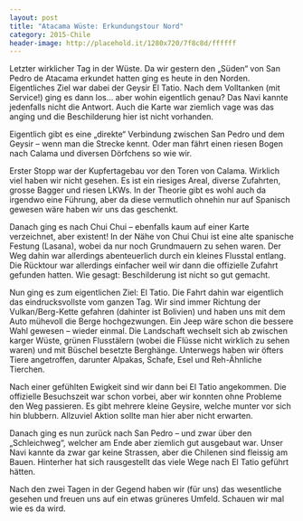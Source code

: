 ```yaml
---
layout: post
title: "Atacama Wüste: Erkundungstour Nord"
category: 2015-Chile
header-image: http://placehold.it/1280x720/7f8c8d/ffffff
---
```

Letzter wirklicher Tag in der Wüste. Da wir gestern den „Süden“ von San Pedro de Atacama erkundet hatten ging es heute in den Norden. Eigentliches Ziel war dabei der Geysir El Tatio. Nach dem Volltanken (mit Service!) ging es dann los… aber wohin eigentlich genau? Das Navi kannte jedenfalls nicht die Antwort. Auch die Karte war ziemlich vage was das anging und die Beschilderung hier ist nicht vorhanden. 

Eigentlich gibt es eine „direkte“ Verbindung zwischen San Pedro und dem Geysir – wenn man die Strecke kennt. Oder man fährt einen riesen Bogen nach Calama und diversen Dörfchens so wie wir.  

Erster Stopp war der Kupfertagebau vor den Toren von Calama. Wirklich viel haben wir nicht gesehen. Es ist ein riesiges Areal, diverse Zufahrten, grosse Bagger und riesen LKWs. In der Theorie gibt es wohl auch da irgendwo eine Führung, aber da diese vermutlich ohnehin nur auf Spanisch gewesen wäre haben wir uns das geschenkt.  

Danach ging es nach Chui Chui – ebenfalls kaum auf einer Karte verzeichnet, aber existent! In der Nähe von Chui Chui ist eine alte spanische Festung (Lasana), wobei da nur noch Grundmauern zu sehen waren. Der Weg dahin war allerdings abenteuerlich durch ein kleines Flusstal entlang. Die Rücktour war allerdings einfacher weil wir dann die offizielle Zufahrt gefunden hatten. Wie gesagt: Beschilderung ist nicht so gut gemacht.  

Nun ging es zum eigentlichen Ziel: El Tatio. Die Fahrt dahin war eigentlich das eindrucksvollste vom ganzen Tag. Wir sind immer Richtung der Vulkan/Berg-Kette gefahren (dahinter ist Bolivien) und haben uns mit dem Auto mühevoll die Berge hochgezwungen. Ein Jeep wäre schon die bessere Wahl gewesen – wieder einmal. Die Landschaft wechselt sich ab zwischen karger Wüste, grünen Flusstälern (wobei die Flüsse nicht wirklich zu sehen waren) und mit Büschel besetzte Berghänge. Unterwegs haben wir öfters Tiere angetroffen, darunter Alpakas, Schafe, Esel und Reh-Ähnliche Tierchen.  

Nach einer gefühlten Ewigkeit sind wir dann bei El Tatio angekommen. Die offizielle Besuchszeit war schon vorbei, aber wir konnten ohne Probleme den Weg passieren. Es gibt mehrere kleine Geysire, welche munter vor sich hin blubbern. Allzuviel Aktion sollte man hier aber nicht erwarten.  

Danach ging es nun zurück nach San Pedro – und zwar über den „Schleichweg“, welcher am Ende aber ziemlich gut ausgebaut war. Unser Navi kannte da zwar gar keine Strassen, aber die Chilenen sind fleissig am Bauen. Hinterher hat sich rausgestellt das viele Wege nach El Tatio geführt hätten. 

Nach den zwei Tagen in der Gegend haben wir (für uns) das wesentliche gesehen und freuen uns auf ein etwas grüneres Umfeld. Schauen wir mal wie es da wird. 